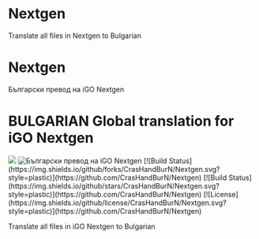 # Nextgen
Translate all files in Nextgen to Bulgarian


# Nextgen
Български превод на iGO Nextgen

# BULGARIAN Global translation for iGO Nextgen
<img src="https://https://img.shields.io/github/release/{username}/CrasHandBurN/Nextgen.svg">
<img src="https://img.shields.io/github/last-commit/CrasHandBurN/Nextgen.svg"  alt="Български превод на iGO Nextgen" title="Български превод на iGO Nextgen">
[![Build Status](https://img.shields.io/github/forks/CrasHandBurN/Nextgen.svg?style=plastic)](https://github.com/CrasHandBurN/Nextgen)
[![Build Status](https://img.shields.io/github/stars/CrasHandBurN/Nextgen.svg?style=plastic)](https://github.com/CrasHandBurN/Nextgen)
[![License](https://img.shields.io/github/license/CrasHandBurN/Nextgen.svg?style=plastic)](https://github.com/CrasHandBurN/Nextgen)


Translate all files in iGO Nextgen to Bulgarian
